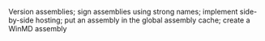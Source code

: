 Version assemblies; sign assemblies using strong names; implement side-by-side hosting; put an assembly in the global assembly cache; create a WinMD assembly
